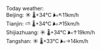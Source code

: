 Today weather:  
Beijing: ☀️   🌡️+34°C 🌬️↖11km/h  
Tianjin: ⛅️  🌡️+34°C 🌬️↗15km/h  
Shijiazhuang: ☀️   🌡️+34°C 🌬️↑19km/h  
Tangshan: ☀️   🌡️+33°C 🌬️→14km/h  
